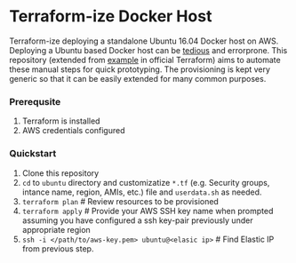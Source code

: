 # Terraform-ize Docker Host
Terraform-ize deploying a standalone Ubuntu 16.04 Docker host on AWS. Deploying a Ubuntu based Docker host can be [tedious](https://docs.docker.com/engine/installation/linux/ubuntulinux/) and errorprone. This repository (extended from [example](https://github.com/hashicorp/terraform/tree/master/examples/aws-eip) in official Terraform) aims to automate these manual steps for quick prototyping. The provisioning is kept very generic so that it can be easily extended for many common purposes.

### Prerequsite
1. Terraform is installed
2. AWS credentials configured

### Quickstart
1. Clone this repository
2. `cd` to `ubuntu` directory and customizatize `*.tf` (e.g. Security groups, intance name, region, AMIs, etc.) file and `userdata.sh` as needed.
3. `terraform plan` # Review resources to be provisioned
4. `terraform apply` # Provide your AWS SSH key name when prompted assuming you have configured a ssh key-pair previously under appropriate region
5. `ssh -i </path/to/aws-key.pem> ubuntu@<elasic ip>` # Find Elastic IP from previous step.

